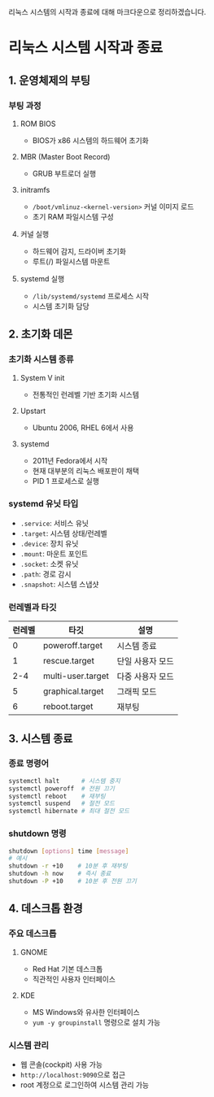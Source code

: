 리눅스 시스템의 시작과 종료에 대해 마크다운으로 정리하겠습니다.

# 리눅스 시스템 시작과 종료

## 1. 운영체제의 부팅

### 부팅 과정
1. ROM BIOS
   - BIOS가 x86 시스템의 하드웨어 초기화
   
2. MBR (Master Boot Record)
   - GRUB 부트로더 실행
   
3. initramfs
   - `/boot/vmlinuz-<kernel-version>` 커널 이미지 로드
   - 초기 RAM 파일시스템 구성

4. 커널 실행
   - 하드웨어 감지, 드라이버 초기화
   - 루트(/) 파일시스템 마운트

5. systemd 실행
   - `/lib/systemd/systemd` 프로세스 시작
   - 시스템 초기화 담당

## 2. 초기화 데몬

### 초기화 시스템 종류
1. System V init
   - 전통적인 런레벨 기반 초기화 시스템

2. Upstart
   - Ubuntu 2006, RHEL 6에서 사용

3. systemd
   - 2011년 Fedora에서 시작
   - 현재 대부분의 리눅스 배포판이 채택
   - PID 1 프로세스로 실행

### systemd 유닛 타입
- `.service`: 서비스 유닛
- `.target`: 시스템 상태/런레벨
- `.device`: 장치 유닛
- `.mount`: 마운트 포인트
- `.socket`: 소켓 유닛
- `.path`: 경로 감시
- `.snapshot`: 시스템 스냅샷

### 런레벨과 타깃
| 런레벨 | 타깃 | 설명 |
|--------|------|------|
| 0 | poweroff.target | 시스템 종료 |
| 1 | rescue.target | 단일 사용자 모드 |
| 2-4 | multi-user.target | 다중 사용자 모드 |
| 5 | graphical.target | 그래픽 모드 |
| 6 | reboot.target | 재부팅 |

## 3. 시스템 종료

### 종료 명령어
```bash
systemctl halt      # 시스템 중지
systemctl poweroff  # 전원 끄기
systemctl reboot    # 재부팅
systemctl suspend   # 절전 모드
systemctl hibernate # 최대 절전 모드
```

### shutdown 명령
```bash
shutdown [options] time [message]
# 예시
shutdown -r +10    # 10분 후 재부팅
shutdown -h now    # 즉시 종료
shutdown -P +10    # 10분 후 전원 끄기
```

## 4. 데스크톱 환경

### 주요 데스크톱
1. GNOME
   - Red Hat 기본 데스크톱
   - 직관적인 사용자 인터페이스

2. KDE
   - MS Windows와 유사한 인터페이스
   - `yum -y groupinstall` 명령으로 설치 가능

### 시스템 관리
- 웹 콘솔(cockpit) 사용 가능
- `http://localhost:9090`으로 접근
- root 계정으로 로그인하여 시스템 관리 가능
